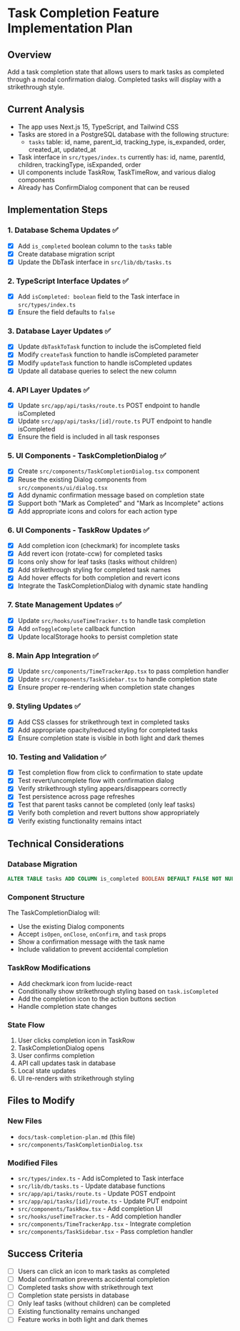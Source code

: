 # Task Completion Feature Implementation Plan

## Overview
Add a task completion state that allows users to mark tasks as completed through a modal confirmation dialog. Completed tasks will display with a strikethrough style.

## Current Analysis
- The app uses Next.js 15, TypeScript, and Tailwind CSS
- Tasks are stored in a PostgreSQL database with the following structure:
  - `tasks` table: id, name, parent_id, tracking_type, is_expanded, order, created_at, updated_at
- Task interface in `src/types/index.ts` currently has: id, name, parentId, children, trackingType, isExpanded, order
- UI components include TaskRow, TaskTimeRow, and various dialog components
- Already has ConfirmDialog component that can be reused

## Implementation Steps

### 1. Database Schema Updates ✅
- [x] Add `is_completed` boolean column to the `tasks` table
- [x] Create database migration script
- [x] Update the DbTask interface in `src/lib/db/tasks.ts`

### 2. TypeScript Interface Updates ✅
- [x] Add `isCompleted: boolean` field to the Task interface in `src/types/index.ts`
- [x] Ensure the field defaults to `false`

### 3. Database Layer Updates ✅
- [x] Update `dbTaskToTask` function to include the isCompleted field
- [x] Modify `createTask` function to handle isCompleted parameter
- [x] Modify `updateTask` function to handle isCompleted updates
- [x] Update all database queries to select the new column

### 4. API Layer Updates ✅
- [x] Update `src/app/api/tasks/route.ts` POST endpoint to handle isCompleted
- [x] Update `src/app/api/tasks/[id]/route.ts` PUT endpoint to handle isCompleted
- [x] Ensure the field is included in all task responses

### 5. UI Components - TaskCompletionDialog ✅
- [x] Create `src/components/TaskCompletionDialog.tsx` component
- [x] Reuse the existing Dialog components from `src/components/ui/dialog.tsx`
- [x] Add dynamic confirmation message based on completion state
- [x] Support both "Mark as Completed" and "Mark as Incomplete" actions
- [x] Add appropriate icons and colors for each action type

### 6. UI Components - TaskRow Updates ✅
- [x] Add completion icon (checkmark) for incomplete tasks
- [x] Add revert icon (rotate-ccw) for completed tasks
- [x] Icons only show for leaf tasks (tasks without children)
- [x] Add strikethrough styling for completed task names
- [x] Add hover effects for both completion and revert icons
- [x] Integrate the TaskCompletionDialog with dynamic state handling

### 7. State Management Updates ✅
- [x] Update `src/hooks/useTimeTracker.ts` to handle task completion
- [x] Add `onToggleComplete` callback function
- [x] Update localStorage hooks to persist completion state

### 8. Main App Integration ✅
- [x] Update `src/components/TimeTrackerApp.tsx` to pass completion handler
- [x] Update `src/components/TaskSidebar.tsx` to handle completion state
- [x] Ensure proper re-rendering when completion state changes

### 9. Styling Updates ✅
- [x] Add CSS classes for strikethrough text in completed tasks
- [x] Add appropriate opacity/reduced styling for completed tasks
- [x] Ensure completion state is visible in both light and dark themes

### 10. Testing and Validation ✅
- [x] Test completion flow from click to confirmation to state update
- [x] Test revert/uncomplete flow with confirmation dialog
- [x] Verify strikethrough styling appears/disappears correctly
- [x] Test persistence across page refreshes
- [x] Test that parent tasks cannot be completed (only leaf tasks)
- [x] Verify both completion and revert buttons show appropriately
- [x] Verify existing functionality remains intact

## Technical Considerations

### Database Migration
```sql
ALTER TABLE tasks ADD COLUMN is_completed BOOLEAN DEFAULT FALSE NOT NULL;
```

### Component Structure
The TaskCompletionDialog will:
- Use the existing Dialog components
- Accept `isOpen`, `onClose`, `onConfirm`, and `task` props
- Show a confirmation message with the task name
- Include validation to prevent accidental completion

### TaskRow Modifications
- Add checkmark icon from lucide-react
- Conditionally show strikethrough styling based on `task.isCompleted`
- Add the completion icon to the action buttons section
- Handle completion state changes

### State Flow
1. User clicks completion icon in TaskRow
2. TaskCompletionDialog opens
3. User confirms completion
4. API call updates task in database
5. Local state updates
6. UI re-renders with strikethrough styling

## Files to Modify

### New Files
- `docs/task-completion-plan.md` (this file)
- `src/components/TaskCompletionDialog.tsx`

### Modified Files
- `src/types/index.ts` - Add isCompleted to Task interface
- `src/lib/db/tasks.ts` - Update database functions
- `src/app/api/tasks/route.ts` - Update POST endpoint
- `src/app/api/tasks/[id]/route.ts` - Update PUT endpoint
- `src/components/TaskRow.tsx` - Add completion UI
- `src/hooks/useTimeTracker.ts` - Add completion handler
- `src/components/TimeTrackerApp.tsx` - Integrate completion
- `src/components/TaskSidebar.tsx` - Pass completion handler

## Success Criteria
- [ ] Users can click an icon to mark tasks as completed
- [ ] Modal confirmation prevents accidental completion
- [ ] Completed tasks show with strikethrough text
- [ ] Completion state persists in database
- [ ] Only leaf tasks (without children) can be completed
- [ ] Existing functionality remains unchanged
- [ ] Feature works in both light and dark themes